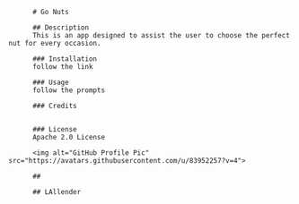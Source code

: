 
          # Go Nuts

          ## Description 
          This is an app designed to assist the user to choose the perfect nut for every occasion.

          ### Installation 
          follow the link
          
          ### Usage 
          follow the prompts
          
          ### Credits 
          

          ### License 
          Apache 2.0 License

          <img alt="GitHub Profile Pic" src="https://avatars.githubusercontent.com/u/83952257?v=4">

          ## 

          ## LAllender 
